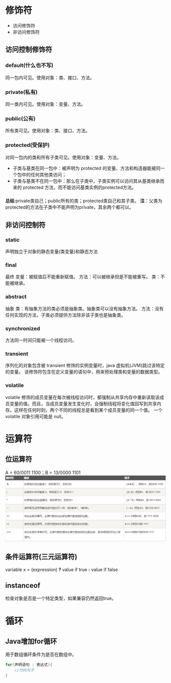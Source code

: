 # 修饰符
* 访问修饰符
* 非访问修饰符
## 访问控制修饰符
### default(什么也不写)
同一包内可见。使用对象：类、接口、方法。
### private(私有)
同一类内可见。使用对象：变量、方法。
### public(公有)
所有类可见。使用对象：类、接口、方法。
### protected(受保护)
对同一包内的类和所有子类可见。使用对象：变量、方法。
* 子类与基类在同一包中：被声明为 protected 的变量、方法和构造器能被同一个包中的任何其他类访问；
* 子类与基类不在同一包中：那么在子类中，子类实例可以访问其从基类继承而来的 protected 方法，而不能访问基类实例的protected方法。

###
**总结**:private类自己；public所有的类；protected类自己和其子类。
**注**：父类为protected的方法在子类中不能声明为private，其余两个都可以。
## 非访问控制符
### static
声明独立于对象的静态变量(类变量)和静态方法
### final
最终
变量：被赋值后不能重新赋值。
方法：可以被继承但是不能被重写。
类：不能被继承。
### abstract
抽象
类：有抽象方法的类必须是抽象类。抽象类可以没有抽象方法。
方法：没有任何实现的方法，子类必须提供方法除非该子类也是抽象类。
### synchronized
方法同一时间只能被一个线程访问。
### transient
序列化的对象包含被 transient 修饰的实例变量时，java 虚拟机(JVM)跳过该特定的变量。
该修饰符包含在定义变量的语句中，用来预处理类和变量的数据类型。
### volatile
volatile 修饰的成员变量在每次被线程访问时，都强制从共享内存中重新读取该成员变量的值。而且，当成员变量发生变化时，会强制线程将变化值回写到共享内存。这样在任何时刻，两个不同的线程总是看到某个成员变量的同一个值。
一个 volatile 对象引用可能是 null。
# 运算符
## 位运算符
A = 60/0011 1100；B = 13/0000 1101
![](images/2022-12-31-18-36-52.png)
## 条件运算符(三元运算符)
variable x = (expression) **?** value if true **:** value if false
## instanceof
检查对象是否是一个特定类型，如果兼容仍然返回true。
# 循环
## Java增加for循环
用于数组循环条件为是否在数组中。
``` Java
for(声明语句 : 表达式){
    //代码句子
}
```
